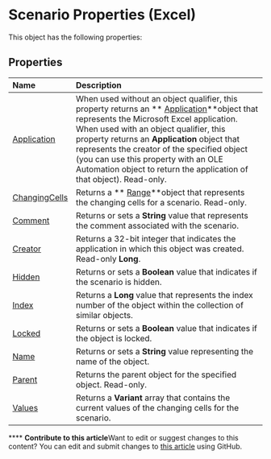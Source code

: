 
# Scenario Properties (Excel)
This object has the following properties:

## Properties



|**Name**|**Description**|
|:-----|:-----|
| [Application](bb30e25d-ce24-6309-28d9-ea69990829a6.md)|When used without an object qualifier, this property returns an  ** [Application](19b73597-5cf9-4f56-8227-b5211f657f6f.md)**object that represents the Microsoft Excel application. When used with an object qualifier, this property returns an  **Application** object that represents the creator of the specified object (you can use this property with an OLE Automation object to return the application of that object). Read-only.|
| [ChangingCells](254abee5-0b64-7f68-33e9-28228541ad8f.md)|Returns a  ** [Range](b8207778-0dcc-4570-1234-f130532cc8cd.md)**object that represents the changing cells for a scenario. Read-only.|
| [Comment](0fe0a22d-b9d0-4e7c-e5db-258a676f222e.md)|Returns or sets a  **String** value that represents the comment associated with the scenario.|
| [Creator](1609f3bb-2e78-27cb-8292-52570d4c89bb.md)|Returns a 32-bit integer that indicates the application in which this object was created. Read-only  **Long**.|
| [Hidden](a3155e73-3dda-5d27-f494-e947ae0f8bdd.md)|Returns or sets a  **Boolean** value that indicates if the scenario is hidden.|
| [Index](761fbedb-85d4-5381-063c-2331924db26e.md)|Returns a  **Long** value that represents the index number of the object within the collection of similar objects.|
| [Locked](862e75dc-5307-af8d-1c46-062e26943a0f.md)|Returns or sets a  **Boolean** value that indicates if the object is locked.|
| [Name](147cc0e4-0144-e001-5f42-d65a368b7814.md)|Returns or sets a  **String** value representing the name of the object.|
| [Parent](40ad61c5-26d4-01a1-31ae-5535fb32d625.md)|Returns the parent object for the specified object. Read-only.|
| [Values](9a50bbe4-2389-2473-7d6e-d085babf03ca.md)|Returns a  **Variant** array that contains the current values of the changing cells for the scenario.|

****   **Contribute to this article**Want to edit or suggest changes to this content? You can edit and submit changes to  [this article](https://github.com/jhershey00/VBA_Excel_Test/OpenXMLCon/articles/f96df411-9fce-43d5-837a-28d0950455ea.md) using GitHub.

